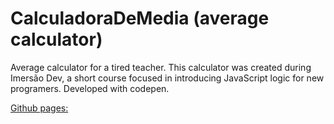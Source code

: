 # CalculadoraDeMedia (average calculator)
 Average calculator for a tired teacher.
 This calculator was created during Imersão Dev, a short course focused in introducing JavaScript logic for new programers.
 Developed with codepen.
 
 [Github pages:](https://marianazancheta.github.io/CalculadoraDeMedia/)
